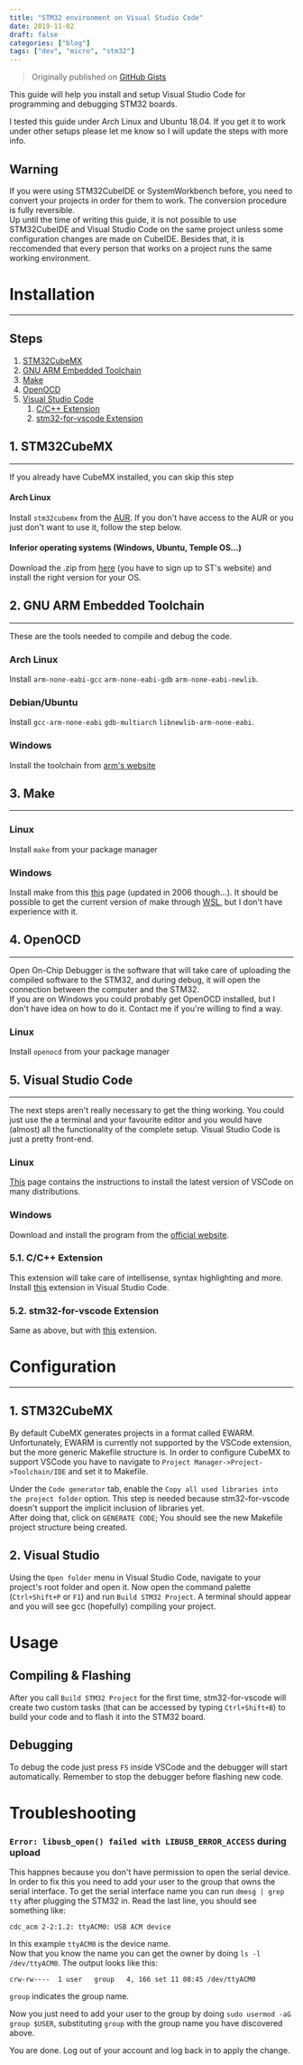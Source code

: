 ```yaml
---
title: "STM32 environment on Visual Studio Code"
date: 2019-11-02
draft: false
categories: ["blog"]
tags: ["dev", "micro", "stm32"]
---
```


> Originally published on [GitHub Gists](https://gist.github.com/Bonnee/393c4be25d2e8620d9ec406073940d3a)

This guide will help you install and setup Visual Studio Code for programming and debugging STM32 boards.

I tested this guide under Arch Linux and Ubuntu 18.04. If you get it to work under other setups please let me know so I will update the steps with more info.

## Warning
If you were using STM32CubeIDE or SystemWorkbench before, you need to convert your projects in order for them to work. The conversion procedure is fully reversible.<br/>
Up until the time of writing this guide, it is not possible to use STM32CubeIDE and Visual Studio Code on the same project unless some configuration changes are made on CubeIDE. 
Besides that, it is reccomended that every person that works on a project runs the same working environment.

# Installation

---

## Steps
1. [STM32CubeMX](#1-stm32cubemx)
2. [GNU ARM Embedded Toolchain](#2-gnu-arm-embedded-toolchain)
3. [Make](#3-make)
4. [OpenOCD](#4-openocd)
5. [Visual Studio Code](#5-visual-studio-code)
    1. [C/C++ Extension](#51-cc-extension)
    2. [stm32-for-vscode Extension](#52-stm32-for-vscode-extension)

## 1. STM32CubeMX

---

If you already have CubeMX installed, you can skip this step
#### Arch Linux
Install `stm32cubemx` from the [AUR](https://wiki.archlinux.org/index.php/Arch_User_Repository). If you don't have access to the AUR or you just don't want to use it, follow the step below.
#### Inferior operating systems (Windows, Ubuntu, Temple OS...)
Download the .zip from [here](https://www.st.com/en/development-tools/stm32cubemx.html) (you have to sign up to ST's website) and install the right version for your OS.

## 2. GNU ARM Embedded Toolchain

---

These are the tools needed to compile and debug the code.
### Arch Linux
Install `arm-none-eabi-gcc` `arm-none-eabi-gdb` `arm-none-eabi-newlib`.
### Debian/Ubuntu
Install `gcc-arm-none-eabi` `gdb-multiarch` `libnewlib-arm-none-eabi`.
### Windows
Install the toolchain from [arm's website](https://developer.arm.com/tools-and-software/open-source-software/developer-tools/gnu-toolchain/gnu-rm/downloads)

## 3. Make

---

### Linux
Install `make` from your package manager
### Windows
Install make from this [this](http://gnuwin32.sourceforge.net/packages/make.htm) page (updated in 2006 though...). 
It should be possible to get the current version of make through [WSL](https://en.wikipedia.org/wiki/Windows_Subsystem_for_Linux), but I don't have experience with it.

## 4. OpenOCD

---

Open On-Chip Debugger is the software that will take care of uploading the compiled software to the STM32, and during debug, it will open the connection between the computer and the STM32.<br/>
If you are on Windows you could probably get OpenOCD installed, but I don't have idea on how to do it. Contact me if you're willing to find a way.
### Linux
Install `openocd` from your package manager

## 5. Visual Studio Code

---

The next steps aren't really necessary to get the thing working. You could just use the a terminal and your favourite editor and you would have (almost) all the functionality of the complete setup. Visual Studio Code is just a pretty front-end.
### Linux
[This](https://code.visualstudio.com/docs/setup/linux) page contains the instructions to install the latest version of VSCode on many distributions.
### Windows
Download and install the program from the [official website](https://code.visualstudio.com/).

### 5.1. C/C++ Extension
This extension will take care of intellisense, syntax highlighting and more.<br/>
Install [this](https://marketplace.visualstudio.com/items?itemName=ms-vscode.cpptools) extension in Visual Studio Code.
### 5.2. stm32-for-vscode Extension
Same as above, but with [this](https://marketplace.visualstudio.com/items?itemName=bmd.stm32-for-vscode) extension. 

# Configuration

---

## 1. STM32CubeMX
By default CubeMX generates projects in a format called EWARM. Unfortunately, EWARM is currently not supported by the VSCode extension, but the more generic Makefile structure is. In order to configure CubeMX to support VSCode you have to navigate to `Project Manager->Project->Toolchain/IDE` and set it to Makefile.

Under the `Code generator` tab, enable the `Copy all used libraries into the project folder` option. This step is needed because stm32-for-vscode doesn't support the implicit inclusion of libraries yet.<br/>
After doing that, click on `GENERATE CODE`; You should see the new Makefile project structure being created.

## 2. Visual Studio
Using the `Open folder` menu in Visual Studio Code, navigate to your project's root folder and open it.
Now open the command palette (`Ctrl+Shift+P` or `F1`) and run `Build STM32 Project`. A terminal should appear and you will see gcc (hopefully) compiling your project.

# Usage
## Compiling & Flashing
After you call `Build STM32 Project` for the first time, stm32-for-vscode will create two custom tasks (that can be accessed by typing `Ctrl+Shift+B`) to build your code and to flash it into the STM32 board.

## Debugging
To debug the code just press `F5` inside VSCode and the debugger will start automatically. Remember to stop the debugger before flashing new code.

# Troubleshooting
### `Error: libusb_open() failed with LIBUSB_ERROR_ACCESS` during upload
This happnes because you don't have permission to open the serial device. In order to fix this you need to add your user to the group that owns the serial interface. To get the serial interface name you can run `dmesg | grep tty` after plugging the STM32 in. Read the last line, you should see something like:
```
cdc_acm 2-2:1.2: ttyACM0: USB ACM device
```
In this example `ttyACM0` is the device name.<br/>
Now that you know the name you can get the owner by doing `ls -l /dev/ttyACM0`. The output looks like this:
```
crw-rw----  1 user   group   4, 166 set 11 08:45 /dev/ttyACM0
```
`group` indicates the group name.

Now you just need to add your user to the group by doing `sudo usermod -aG group $USER`, substituting `group` with the group name you have discovered above.

You are done. Log out of your account and log back in to apply the change.
